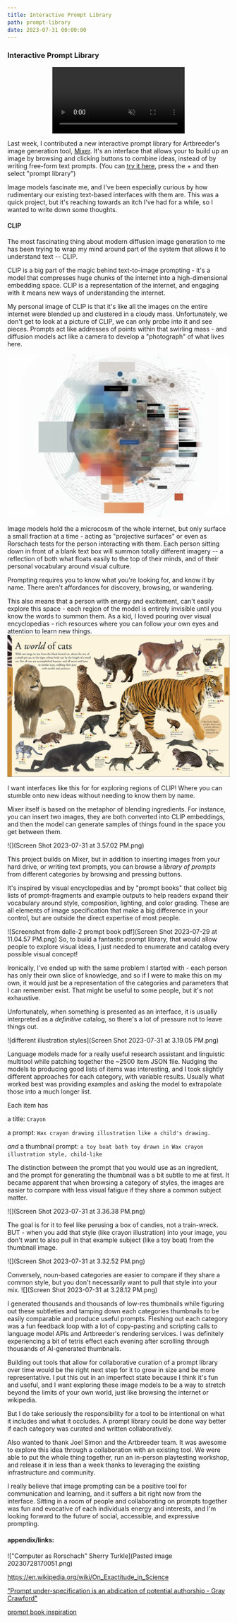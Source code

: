 ```yaml
---
title: Interactive Prompt Library
path: prompt-library
date: 2023-07-31 00:00:00
---
```


### Interactive Prompt Library



<video src="usage.webm" muted autoplay loop alt="inchworm" style="margin:auto; display:block; max-width:100%"> </video>


Last week, I contributed a new interactive prompt library for Artbreeder's image generation tool, [Mixer](https://www.artbreeder.com/create/mixer). It's an interface that allows your to build up an image by browsing and clicking buttons to combine ideas, instead of by writing free-form text prompts. (You can [try it here](https://www.artbreeder.com/create/mixer), press the + and then select "prompt library")

Image models fascinate me, and I've been especially curious by how rudimentary our existing text-based interfaces with them are. This was a quick project, but it's reaching towards an itch I've had for a while, so I wanted to write down some thoughts.

#### CLIP


The most fascinating thing about modern diffusion image generation to me has been trying to wrap my mind around part of the system that allows it to understand text -- CLIP. 

CLIP is a big part of the magic behind text-to-image prompting - it's a model that compresses huge chunks of the internet into a high-dimensional embedding space. CLIP is a representation of the internet, and engaging with it means new ways of understanding the internet.

My personal image of CLIP is that it's like all the images on the entire internet were blended up and clustered in a cloudy mass. Unfortunately, we don't get to look at a picture of CLIP, we can only probe into it and see pieces. Prompts act like addresses of points within that swirling mass - and diffusion models act like a camera to develop a "photograph" of what lives here. 

![Artist's representation of CLIP](clip_viz.png)

Image models hold the a microcosm of the whole internet, but only surface a small fraction at a time - acting as "projective surfaces" or even as Rorschach tests for the person interacting with them. Each person sitting down in front of a blank text box will summon totally different imagery -- a reflection of both what floats easily to the top of their minds, and of their personal vocabulary around visual culture.

Prompting requires you to know what you're looking for, and know it by name. There aren't affordances for discovery, browsing, or wandering. 

This also means that a person with energy and excitement, can't easily explore this space - each region of the model is entirely invisible until you know the words to summon them. As a kid, I loved pouring over visual encyclopedias - rich resources where you can follow your own eyes and attention to learn new things.
![](Animals-A-Visual-Encyclopedia-by-Dorling-Kindersley-2.jpeg)

I want interfaces like this for for exploring regions of CLIP! Where you can stumble onto new ideas without needing to know them by name.

Mixer itself is based on the metaphor of blending ingredients. For instance, you can insert two images, they are both converted into CLIP embeddings, and then the model can generate samples of things found in the space you get between them.

![](Screen Shot 2023-07-31 at 3.57.02 PM.png)

This project builds on Mixer, but in addition to inserting images from your hard drive, or writing text prompts, you can browse a *library of prompts* from different categories by browsing and pressing buttons. 





It's inspired by visual encyclopedias and by "prompt books" that collect big lists of prompt-fragments and example outputs to help readers expand their vocabulary around style, composition, lighting, and color grading. These are all elements of image specification that make a big difference in your control, but are outside the direct expertise of most people.

![Screenshot from dalle-2 prompt book pdf](Screen Shot 2023-07-29 at 11.04.57 PM.png)
So, to build a fantastic prompt library, that would allow people to explore visual ideas, I just needed to enumerate and catalog every possible visual concept! 

Ironically, I've ended up with the same problem I started with  - each person has only their own slice of knowledge, and so if I were to make this on my own, it would just be a representation of the categories and parameters that I can remember exist. That might be useful to some people, but it's not exhaustive.

Unfortunately, when something is presented as an interface, it is usually interpreted as a _definitive_ catalog, so there's a lot of pressure not to leave things out.  

![different illustration styles](Screen Shot 2023-07-31 at 3.19.05 PM.png)

Language models made for a really useful research assistant and linguistic multitool while patching together the ~2500 item JSON file. Nudging the models to producing good lists of items was interesting, and I took slightly different approaches for each category, with variable results. Usually what worked best was providing examples and asking the model to extrapolate those into a much longer list. 

Each item has 

a title:
	`Crayon`

a prompt: 
	`Wax crayon drawing illustration like a child's drawing.`

*and* a thumbnail prompt: 
	```a toy boat bath toy drawn in Wax crayon illustration style, child-like```

The distinction between the prompt that you would use as an ingredient, and the prompt for generating the thumbnail was a bit subtle to me at first. It became apparent that when browsing a category of styles, the images are easier to compare with less visual fatigue if they share a common subject matter. 

![](Screen Shot 2023-07-31 at 3.36.38 PM.png)

The goal is for it to feel like perusing a box of candies, not a train-wreck. BUT - when you add that style (like crayon illustration) into your image, you don't want to also pull in that example subject (like a toy boat) from the thumbnail image. 

![](Screen Shot 2023-07-31 at 3.32.52 PM.png)

Conversely, noun-based categories are easier to compare if they share a common style, but you don't necessarily want to pull that style into your mix.
![](Screen Shot 2023-07-31 at 3.28.12 PM.png)

I generated thousands and thousands of low-res thumbnails while figuring out these subtleties and tamping down each categories thumbnails to be easily comparable and produce useful prompts. Fleshing out each category was a fun feedback loop with a lot of copy-pasting and scripting calls to language model APIs and Artbreeder's rendering services. I was definitely experiencing a bit of tetris effect each evening after scrolling through thousands of AI-generated thumbnails.

Building out tools that allow for collaborative curation of a prompt library over time would be the right next step for it to grow in size and be more representative. I put this out in an imperfect state because I think it's fun and useful, and I want exploring these image models to be a way to stretch beyond the limits of your own world, just like browsing the internet or wikipedia. 

But I do take seriously the responsibility for a tool to be intentional on what it includes and what it occludes. A prompt library could be done way better if each category was curated and written collaboratively. 

Also wanted to thank Joel Simon and the Artbreeder team. It was awesome to explore this idea through a collaboration with an existing tool. We were able to put the whole thing together, run an in-person playtesting workshop, and release it in less than a week thanks to leveraging the existing infrastructure and community.

I really believe that image prompting can be a positive tool for communication and learning, and it suffers a bit right now from the interface. Sitting in a room of people and collaborating on prompts together was fun and evocative of each individuals energy and interests, and I'm looking forward to the future of social, accessible, and expressive prompting. 


#### appendix/links:
!["Computer as Rorschach" Sherry Turkle](Pasted image 20230728170051.png)

https://en.wikipedia.org/wiki/On_Exactitude_in_Science

[ "Prompt under-specification is an abdication of potential authorship - Gray Crawford"](https://twitter.com/graycrawford/status/1600960539156283393)


[prompt book inspiration](https://dallery.gallery/wp-content/uploads/2022/07/The-DALL%C2%B7E-2-prompt-book-v1.02.pdf)


